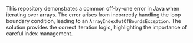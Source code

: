 This repository demonstrates a common off-by-one error in Java when iterating over arrays.  The error arises from incorrectly handling the loop boundary condition, leading to an `ArrayIndexOutOfBoundsException`. The solution provides the correct iteration logic, highlighting the importance of careful index management.